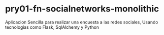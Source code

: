 # pry01-fn-socialnetworks-monolithic
Aplicacion Sencilla para realizar una encuesta a las redes sociales, Usando tecnologias como Flask, SqlAlchemy y Python
